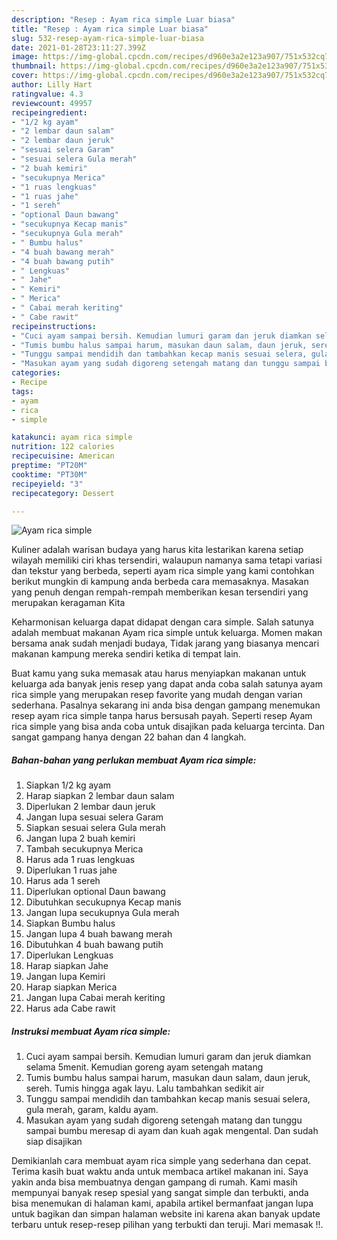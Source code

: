 ```yaml
---
description: "Resep : Ayam rica simple Luar biasa"
title: "Resep : Ayam rica simple Luar biasa"
slug: 532-resep-ayam-rica-simple-luar-biasa
date: 2021-01-28T23:11:27.399Z
image: https://img-global.cpcdn.com/recipes/d960e3a2e123a907/751x532cq70/ayam-rica-simple-foto-resep-utama.jpg
thumbnail: https://img-global.cpcdn.com/recipes/d960e3a2e123a907/751x532cq70/ayam-rica-simple-foto-resep-utama.jpg
cover: https://img-global.cpcdn.com/recipes/d960e3a2e123a907/751x532cq70/ayam-rica-simple-foto-resep-utama.jpg
author: Lilly Hart
ratingvalue: 4.3
reviewcount: 49957
recipeingredient:
- "1/2 kg ayam"
- "2 lembar daun salam"
- "2 lembar daun jeruk"
- "sesuai selera Garam"
- "sesuai selera Gula merah"
- "2 buah kemiri"
- "secukupnya Merica"
- "1 ruas lengkuas"
- "1 ruas jahe"
- "1 sereh"
- "optional Daun bawang"
- "secukupnya Kecap manis"
- "secukupnya Gula merah"
- " Bumbu halus"
- "4 buah bawang merah"
- "4 buah bawang putih"
- " Lengkuas"
- " Jahe"
- " Kemiri"
- " Merica"
- " Cabai merah keriting"
- " Cabe rawit"
recipeinstructions:
- "Cuci ayam sampai bersih. Kemudian lumuri garam dan jeruk diamkan selama 5menit. Kemudian goreng ayam setengah matang"
- "Tumis bumbu halus sampai harum, masukan daun salam, daun jeruk, sereh. Tumis hingga agak layu. Lalu tambahkan sedikit air"
- "Tunggu sampai mendidih dan tambahkan kecap manis sesuai selera, gula merah, garam, kaldu ayam."
- "Masukan ayam yang sudah digoreng setengah matang dan tunggu sampai bumbu meresap di ayam dan kuah agak mengental. Dan sudah siap disajikan"
categories:
- Recipe
tags:
- ayam
- rica
- simple

katakunci: ayam rica simple 
nutrition: 122 calories
recipecuisine: American
preptime: "PT20M"
cooktime: "PT30M"
recipeyield: "3"
recipecategory: Dessert

---
```



![Ayam rica simple](https://img-global.cpcdn.com/recipes/d960e3a2e123a907/751x532cq70/ayam-rica-simple-foto-resep-utama.jpg)

Kuliner adalah warisan budaya yang harus kita lestarikan karena setiap wilayah memiliki ciri khas tersendiri, walaupun namanya sama tetapi variasi dan tekstur yang berbeda, seperti ayam rica simple yang kami contohkan berikut mungkin di kampung anda berbeda cara memasaknya. Masakan yang penuh dengan rempah-rempah memberikan kesan tersendiri yang merupakan keragaman Kita



Keharmonisan keluarga dapat didapat dengan cara simple. Salah satunya adalah membuat makanan Ayam rica simple untuk keluarga. Momen makan bersama anak sudah menjadi budaya, Tidak jarang yang biasanya mencari makanan kampung mereka sendiri ketika di tempat lain.

Buat kamu yang suka memasak atau harus menyiapkan makanan untuk keluarga ada banyak jenis resep yang dapat anda coba salah satunya ayam rica simple yang merupakan resep favorite yang mudah dengan varian sederhana. Pasalnya sekarang ini anda bisa dengan gampang menemukan resep ayam rica simple tanpa harus bersusah payah.
Seperti resep Ayam rica simple yang bisa anda coba untuk disajikan pada keluarga tercinta. Dan sangat gampang hanya dengan 22 bahan dan 4 langkah.


<!--inarticleads1-->

##### Bahan-bahan yang perlukan membuat Ayam rica simple:

1. Siapkan 1/2 kg ayam
1. Harap siapkan 2 lembar daun salam
1. Diperlukan 2 lembar daun jeruk
1. Jangan lupa sesuai selera Garam
1. Siapkan sesuai selera Gula merah
1. Jangan lupa 2 buah kemiri
1. Tambah secukupnya Merica
1. Harus ada 1 ruas lengkuas
1. Diperlukan 1 ruas jahe
1. Harus ada 1 sereh
1. Diperlukan optional Daun bawang
1. Dibutuhkan secukupnya Kecap manis
1. Jangan lupa secukupnya Gula merah
1. Siapkan  Bumbu halus
1. Jangan lupa 4 buah bawang merah
1. Dibutuhkan 4 buah bawang putih
1. Diperlukan  Lengkuas
1. Harap siapkan  Jahe
1. Jangan lupa  Kemiri
1. Harap siapkan  Merica
1. Jangan lupa  Cabai merah keriting
1. Harus ada  Cabe rawit




<!--inarticleads2-->

##### Instruksi membuat  Ayam rica simple:

1. Cuci ayam sampai bersih. Kemudian lumuri garam dan jeruk diamkan selama 5menit. Kemudian goreng ayam setengah matang
1. Tumis bumbu halus sampai harum, masukan daun salam, daun jeruk, sereh. Tumis hingga agak layu. Lalu tambahkan sedikit air
1. Tunggu sampai mendidih dan tambahkan kecap manis sesuai selera, gula merah, garam, kaldu ayam.
1. Masukan ayam yang sudah digoreng setengah matang dan tunggu sampai bumbu meresap di ayam dan kuah agak mengental. Dan sudah siap disajikan




Demikianlah cara membuat ayam rica simple yang sederhana dan cepat. Terima kasih buat waktu anda untuk membaca artikel makanan ini. Saya yakin anda bisa membuatnya dengan gampang di rumah. Kami masih mempunyai banyak resep spesial yang sangat simple dan terbukti, anda bisa menemukan di halaman kami, apabila artikel bermanfaat jangan lupa untuk bagikan dan simpan halaman website ini karena akan banyak update terbaru untuk resep-resep pilihan yang terbukti dan teruji. Mari memasak !!. 
